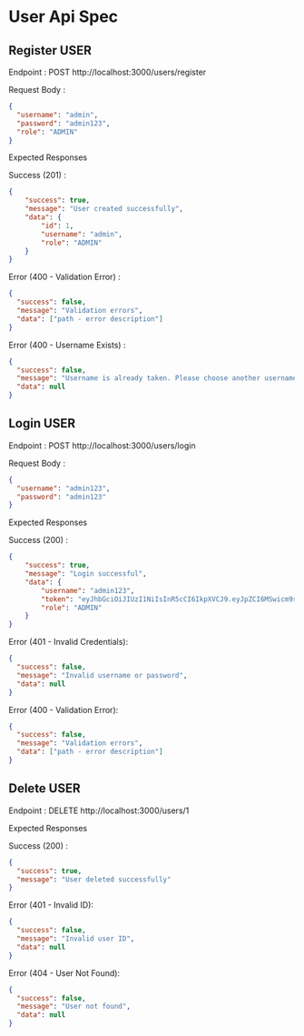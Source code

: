 # User Api Spec

## Register USER

Endpoint : POST http://localhost:3000/users/register

Request Body :

```json
{
  "username": "admin",
  "password": "admin123",
  "role": "ADMIN"
}
```
Expected Responses

Success (201) :

```json
{
    "success": true,
    "message": "User created successfully",
    "data": {
        "id": 1,
        "username": "admin",
        "role": "ADMIN"
    }
}
```

Error (400 - Validation Error) :

```json
{
  "success": false,
  "message": "Validation errors",
  "data": ["path - error description"]
}
```

Error (400 - Username Exists) :

```json
{
  "success": false,
  "message": "Username is already taken. Please choose another username.",
  "data": null
}
```

## Login USER

Endpoint : POST http://localhost:3000/users/login

Request Body :

```json
{
  "username": "admin123",
  "password": "admin123"
}
```

Expected Responses

Success (200) :

```json
{
    "success": true,
    "message": "Login successful",
    "data": {
        "username": "admin123",
        "token": "eyJhbGciOiJIUzI1NiIsInR5cCI6IkpXVCJ9.eyJpZCI6MSwicm9sZSI6IkFETUlOIiwiaWF0IjoxNzM1MzQ1ODU2LCJleHAiOjE3MzUzNDk0NTZ9.wdqT_qDmUSpok8qp5KvI-FbvyWBWNrI8oQLm-0xusns",
        "role": "ADMIN"
    }
}
```

Error (401 - Invalid Credentials):

```json
{
  "success": false,
  "message": "Invalid username or password",
  "data": null
}
```

Error (400 - Validation Error):
```json
{
  "success": false,
  "message": "Validation errors",
  "data": ["path - error description"]
}
```

## Delete USER

Endpoint : DELETE http://localhost:3000/users/1

Expected Responses

Success (200) :

```json
{
  "success": true,
  "message": "User deleted successfully"
}
```

Error (401 - Invalid ID):

```json
{
  "success": false,
  "message": "Invalid user ID",
  "data": null
}
```

Error (404 - User Not Found):
```json
{
  "success": false,
  "message": "User not found",
  "data": null
}
```